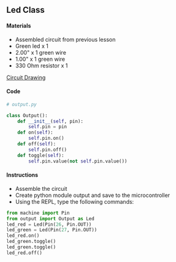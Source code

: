 ## Led Class

#### Materials
 - Assembled circuit from previous lesson
 - Green led x 1
 - 2.00" x 1 green wire
 - 1.00" x 1 green wire
 - 330 Ohm resistor x 1

[Circuit Drawing](lesson02-01.pdf)

#### Code
```Python
# output.py

class Output():
    def __init__(self, pin):
        self.pin = pin
    def on(self):
        self.pin.on()
    def off(self):
        self.pin.off()
    def toggle(self):
        self.pin.value(not self.pin.value())
```

#### Instructions
 - Assemble the circuit
 - Create python module output and save to the microcontroller
 - Using the REPL, type the following commands:
```Python
from machine import Pin
from output import Output as Led
led_red = Led(Pin(26, Pin.OUT))
led_green = Led(Pin(27, Pin.OUT))
led_red.on()
led_green.toggle()
led_green.toggle()
led_red.off()
```